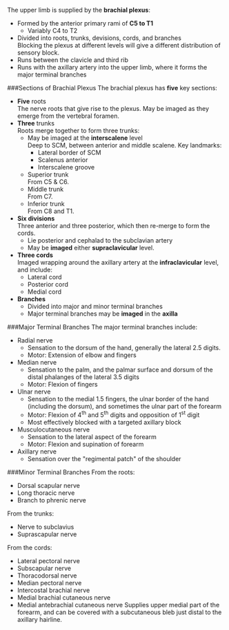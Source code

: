 
The upper limb is supplied by the **brachial plexus**:
* Formed by the anterior primary rami of **C5 to T1**
	* Variably C4 to T2
* Divided into roots, trunks, devisions, cords, and branches  
Blocking the plexus at different levels will give a different distribution of sensory block.
* Runs between the clavicle and third rib
* Runs with the axillary artery into the upper limb, where it forms the major terminal branches

###Sections of Brachial Plexus
The brachial plexus has **five** key sections:
* **Five** roots  
The nerve roots that give rise to the plexus. May be imaged as they emerge from the vertebral foramen.
* **Three** trunks  
Roots merge together to form three trunks:
	* May be imaged at the **interscalene** level  
	Deep to SCM, between anterior and middle scalene. Key landmarks:
		* Lateral border of SCM
		* Scalenus anterior
		* Interscalene groove
	* Superior trunk  
	From C5 & C6.
	* Middle trunk  
	From C7.
	* Inferior trunk  
	From C8 and T1.
* **Six divisions**  
Three anterior and three posterior, which then re-merge to form the cords.
	* Lie posterior and cephalad to the subclavian artery
	* May be **imaged** either **supraclavicular** level.
* **Three cords**  
Imaged wrapping around the axillary artery at the **infraclavicular** level, and include:
	* Lateral cord
	* Posterior cord
	* Medial cord
* **Branches**  
	* Divided into major and minor terminal branches
	* Major terminal branches may be **imaged** in the **axilla**




###Major Terminal Branches
The major terminal branches include:
* Radial nerve
	* Sensation to the dorsum of the hand, generally the lateral 2.5 digits.
	* Motor: Extension of elbow and fingers
* Median nerve  
	* Sensation to the palm, and the palmar surface and dorsum of the distal phalanges of the lateral 3.5 digits
	* Motor: Flexion of fingers
* Ulnar nerve
	* Sensation to the medial 1.5 fingers, the ulnar border of the hand (including the dorsum), and sometimes the ulnar part of the forearm
	* Motor: Flexion of 4<sup>th</sup> and 5<sup>th</sup> digits and opposition of 1<sup>st</sup> digit
	* Most effectively blocked with a targeted axillary block
* Musculocutaneous nerve
	* Sensation to the lateral aspect of the forearm
	* Motor: Flexion and supination of forearm
* Axillary nerve
	* Sensation over the "regimental patch" of the shoulder



###Minor Terminal Branches
From the roots:
* Dorsal scapular nerve
* Long thoracic nerve
* Branch to phrenic nerve


From the trunks:
* Nerve to subclavius
* Suprascapular nerve


From the cords:
* Lateral pectoral nerve
* Subscapular nerve
* Thoracodorsal nerve
* Median pectoral nerve
* Intercostal brachial nerve  
* Medial brachial cutaneous nerve
* Medial antebrachial cutaneous nerve
Supplies upper medial part of the forearm, and can be covered with a subcutaneous bleb just distal to the axillary hairline.




